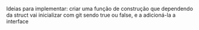Ideias para implementar: criar uma função de construção que dependendo da struct vai inicializar com git sendo true ou false, e a adicioná-la a interface 
